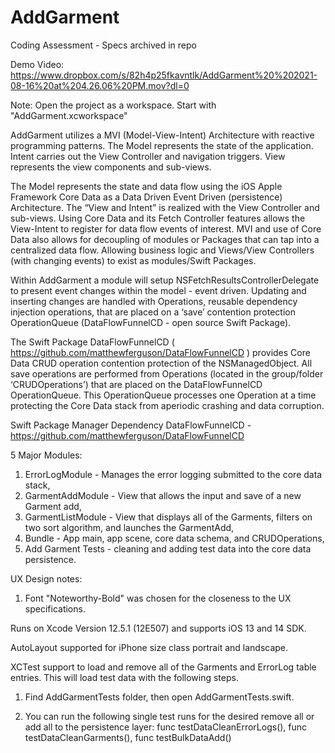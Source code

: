 # AddGarment

Coding Assessment - Specs archived in repo

Demo Video: https://www.dropbox.com/s/82h4p25fkavntlk/AddGarment%20%202021-08-16%20at%204.26.06%20PM.mov?dl=0

Note: Open the project as a workspace. Start with "AddGarment.xcworkspace"

AddGarment utilizes a MVI (Model-View-Intent) Architecture with reactive programming patterns.  The Model represents the state of the application.  Intent carries out the View Controller and navigation triggers.  View represents the view components and sub-views. 

The Model represents the state and data flow using the iOS Apple Framework Core Data as a Data Driven Event Driven (persistence) Architecture.  The “View and Intent” is realized with the View Controller and sub-views.  Using Core Data and its Fetch Controller features allows the View-Intent to register for data flow events of interest.  MVI and use of Core Data also allows for decoupling of modules or Packages that can tap into a centralized data flow.  Allowing business logic and Views/View Controllers (with changing events) to exist as modules/Swift Packages. 

Within AddGarment a module will setup NSFetchResultsControllerDelegate to present event changes within the model - event driven.  Updating and inserting changes are handled with Operations, reusable dependency injection operations, that are placed on a ‘save’ contention protection OperationQueue (DataFlowFunnelCD - open source Swift Package). 

The Swift Package DataFlowFunnelCD ( https://github.com/matthewferguson/DataFlowFunnelCD ) provides Core Data CRUD operation contention protection of the NSManagedObject. All save operations are performed from Operations (located in the group/folder ‘CRUDOperations’) that are placed on the DataFlowFunnelCD OperationQueue.  This OperationQueue processes one Operation at a time protecting the Core Data stack from aperiodic crashing and data corruption. 

Swift Package Manager Dependency
DataFlowFunnelCD  - https://github.com/matthewferguson/DataFlowFunnelCD

5 Major Modules:

1) ErrorLogModule  - Manages the error logging submitted to the core data stack, 
2) GarmentAddModule - View that allows the input and save of a new Garment add, 
3) GarmentListModule - View that displays all of the Garments, filters on two sort algorithm, and launches the GarmentAdd, 
4) Bundle - App main, app scene, core data schema, and CRUDOperations,
5) Add Garment Tests - cleaning and adding test data into the core data persistence. 

UX Design notes:

1. Font "Noteworthy-Bold" was chosen for the closeness to the UX specifications. 

Runs on Xcode Version 12.5.1 (12E507) and supports iOS 13 and 14 SDK. 

AutoLayout supported for iPhone size class portrait and landscape. 

 XCTest support to load and remove all of the Garments and ErrorLog table entries.  This will load test data with the following steps. 

1. Find AddGarmentTests folder, then open AddGarmentTests.swift. 

2. You can run the following single test runs for the desired remove all or add all to the persistence layer:
	func testDataCleanErrorLogs(),
	func testDataCleanGarments(),
	func testBulkDataAdd()


